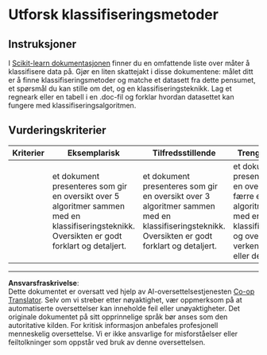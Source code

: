 <!--
CO_OP_TRANSLATOR_METADATA:
{
  "original_hash": "b2a01912beb24cfb0007f83594dba801",
  "translation_date": "2025-09-05T21:56:25+00:00",
  "source_file": "4-Classification/1-Introduction/assignment.md",
  "language_code": "no"
}
-->
# Utforsk klassifiseringsmetoder

## Instruksjoner

I [Scikit-learn dokumentasjonen](https://scikit-learn.org/stable/supervised_learning.html) finner du en omfattende liste over måter å klassifisere data på. Gjør en liten skattejakt i disse dokumentene: målet ditt er å finne klassifiseringsmetoder og matche et datasett fra dette pensumet, et spørsmål du kan stille om det, og en klassifiseringsteknikk. Lag et regneark eller en tabell i en .doc-fil og forklar hvordan datasettet kan fungere med klassifiseringsalgoritmen.

## Vurderingskriterier

| Kriterier | Eksemplarisk                                                                                                                       | Tilfredsstillende                                                                                                                  | Trenger forbedring                                                                                                                                             |
| --------- | ----------------------------------------------------------------------------------------------------------------------------------- | ---------------------------------------------------------------------------------------------------------------------------------- | ------------------------------------------------------------------------------------------------------------------------------------------------------------- |
|           | et dokument presenteres som gir en oversikt over 5 algoritmer sammen med en klassifiseringsteknikk. Oversikten er godt forklart og detaljert. | et dokument presenteres som gir en oversikt over 3 algoritmer sammen med en klassifiseringsteknikk. Oversikten er godt forklart og detaljert. | et dokument presenteres som gir en oversikt over færre enn tre algoritmer sammen med en klassifiseringsteknikk, og oversikten er verken godt forklart eller detaljert. |

---

**Ansvarsfraskrivelse**:  
Dette dokumentet er oversatt ved hjelp av AI-oversettelsestjenesten [Co-op Translator](https://github.com/Azure/co-op-translator). Selv om vi streber etter nøyaktighet, vær oppmerksom på at automatiserte oversettelser kan inneholde feil eller unøyaktigheter. Det originale dokumentet på sitt opprinnelige språk bør anses som den autoritative kilden. For kritisk informasjon anbefales profesjonell menneskelig oversettelse. Vi er ikke ansvarlige for misforståelser eller feiltolkninger som oppstår ved bruk av denne oversettelsen.